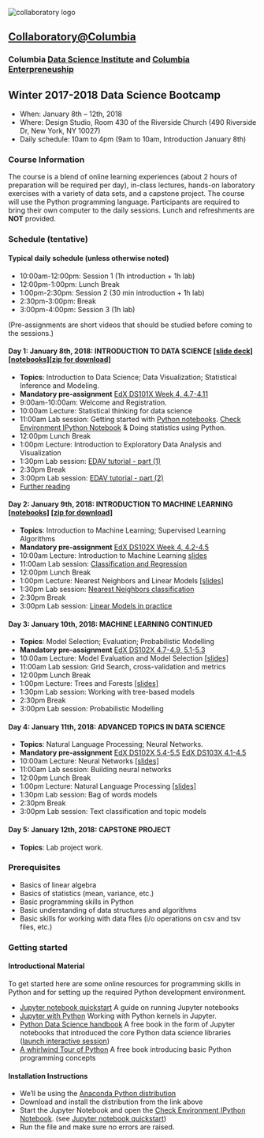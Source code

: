 ![collaboratory logo](../Misc-files/collaboratory.png)

## [Collaboratory@Columbia](http://collaboratory.columbia.edu/)
### Columbia [Data Science Institute](http://datascience.columbia.edu/) and [Columbia Enterpreneuship](http://entrepreneurship.columbia.edu/)
## Winter 2017-2018 Data Science Bootcamp

- When: January 8th – 12th, 2018
- Where: Design Studio, Room 430 of the Riverside Church (490 Riverside Dr, New York, NY 10027)
- Daily schedule: 10am to 4pm (9am to 10am, Introduction January 8th)

### Course Information
The course is a blend of online learning experiences (about 2 hours of preparation will be required per day), in-class lectures, hands-on laboratory exercises with a variety of data sets, and a capstone project. The course will use the Python programming language. Participants are required to bring their own computer to the daily sessions. Lunch and refreshments are **NOT** provided.

### Schedule (tentative)
#### Typical daily schedule (unless otherwise noted)
- 10:00am-12:00pm: Session 1 (1h introduction + 1h lab)
- 12:00pm-1:00pm: Lunch Break
- 1:00pm-2:30pm: Session 2 (30 min introduction + 1h lab)
- 2:30pm-3:00pm: Break
- 3:00pm-4:00pm: Session 3 (1h lab)

(Pre-assignments are short videos that should be studied before coming to the sessions.)

#### Day 1: January 8th, 2018: INTRODUCTION TO DATA SCIENCE [[slide deck]](https://github.com/DS-BootCamp-Collaboratory-Columbia/AY2017-2018-Winter/tree/master/Bootcamp-materials/slides/Day1) [[notebooks]](https://github.com/DS-BootCamp-Collaboratory-Columbia/AY2017-2018-Winter/tree/master/Bootcamp-materials/notebooks/Day1)[[zip for download]](https://github.com/DS-BootCamp-Collaboratory-Columbia/AY2017-2018-Winter/blob/master/Bootcamp-materials/notebooks/Day1.zip)
- **Topics**: Introduction to Data Science; Data Visualization; Statistical Inference and Modeling.
- **Mandatory pre-assignment** [EdX DS101X Week 4, 4.7-4.11](https://courses.edx.org/courses/course-v1:ColumbiaX+DS101X+1T2017/course/)
- 9:00am-10:00am: Welcome and Registration. 
- 10:00am Lecture: Statistical thinking for data science
- 11:00am Lab session: Getting started with [Python notebooks](https://jupyter.readthedocs.io/en/latest/content-quickstart.html). [Check Environment IPython Notebook](./notebooks/Pre-assignment/check_env.ipynb) & Doing statistics using Python.
- 12:00pm Lunch Break
- 1:00pm Lecture: Introduction to Exploratory Data Analysis and Visualization
- 1:30pm Lab session: [EDAV tutorial - part (1)](https://github.com/DS-BootCamp-Collaboratory-Columbia/AY2017-2018-Winter/blob/master/Bootcamp-materials/notebooks/Day1/doc/tutorial_day1-part1.ipynb)
- 2:30pm Break
- 3:00pm Lab session: [EDAV tutorial - part (2)](https://github.com/DS-BootCamp-Collaboratory-Columbia/AY2017-2018-Winter/blob/master/Bootcamp-materials/notebooks/Day1/doc/tutorial_day1_part2.ipynb)
- [Further reading](https://github.com/DS-BootCamp-Collaboratory-Columbia/AY2017-2018-Winter/blob/master/Bootcamp-materials/FurtherReadings.md)
 
#### Day 2: January 9th, 2018: INTRODUCTION TO MACHINE LEARNING [[notebooks]](https://github.com/DS-BootCamp-Collaboratory-Columbia/AY2017-2018-Winter/tree/master/Bootcamp-materials/notebooks/Day2) [[zip for download]](https://github.com/DS-BootCamp-Collaboratory-Columbia/AY2017-2018-Winter/blob/master/Bootcamp-materials/notebooks/Day2.zip)
- **Topics**: Introduction to Machine Learning; Supervised Learning Algorithms
- **Mandatory pre-assignment** [EdX DS102X Week 4, 4.2-4.5](https://courses.edx.org/courses/course-v1:ColumbiaX+DS102X+1T2017)
- 10:00am Lecture: Introduction to Machine Learning [slides](https://github.com/DS-BootCamp-Collaboratory-Columbia/AY2017-2018-Winter/blob/master/Bootcamp-materials/slides/day2-introduction-to-machine-learning.odp)
- 11:00am Lab session: [Classification and Regression](https://github.com/DS-BootCamp-Collaboratory-Columbia/AY2017-2018-Winter/blob/master/Bootcamp-materials/notebooks/Day2/day2-lab1-classification-and-regression.ipynb)
- 12:00pm Lunch Break
-  1:00pm Lecture: Nearest Neighbors and Linear Models [[slides]](https://github.com/DS-BootCamp-Collaboratory-Columbia/AY2017-2018-Winter/blob/master/Bootcamp-materials/slides/day2-linear-models-nearest-neighbors.odp)
-  1:30pm Lab session: [Nearest Neighbors classification](https://github.com/DS-BootCamp-Collaboratory-Columbia/AY2017-2018-Winter/blob/master/Bootcamp-materials/notebooks/Day2/day2-lab2-nearest-neighbors.ipynb)
-  2:30pm Break
-  3:00pm Lab session: [Linear Models in practice](https://github.com/DS-BootCamp-Collaboratory-Columbia/AY2017-2018-Winter/blob/master/Bootcamp-materials/notebooks/Day2/day2-lab3-linear-models-in-practice.ipynb)

 
#### Day 3: January 10th, 2018: MACHINE LEARNING CONTINUED
- **Topics**: Model Selection; Evaluation; Probabilistic Modelling
- **Mandatory pre-assignment** [EdX DS102X 4.7-4.9, 5.1-5.3](https://courses.edx.org/courses/course-v1:ColumbiaX+DS102X+1T2017)
- 10:00am Lecture: Model Evaluation and Model Selection [[slides]](https://github.com/DS-BootCamp-Collaboratory-Columbia/AY2017-2018-Winter/blob/master/Bootcamp-materials/slides/day3-model-evaluation.odp)
- 11:00am Lab session: Grid Search, cross-validation and metrics
- 12:00pm Lunch Break
-  1:00pm Lecture: Trees and Forests [[slides]](https://github.com/DS-BootCamp-Collaboratory-Columbia/AY2017-2018-Winter/blob/master/Bootcamp-materials/slides/day3-trees-and-forests.odp)
-  1:30pm Lab session: Working with tree-based models
-  2:30pm Break
-  3:00pm Lab session: Probabilistic Modelling
 
#### Day 4: January 11th, 2018: ADVANCED TOPICS IN DATA SCIENCE
- **Topics**: Natural Language Processing; Neural Networks.
- **Mandatory pre-assignment** [EdX DS102X 5.4-5.5](https://courses.edx.org/courses/course-v1:ColumbiaX+DS102X+1T2017) [EdX DS103X 4.1-4.5](https://courses.edx.org/courses/course-v1:ColumbiaX+DS103x+1T2017)
- 10:00am Lecture: Neural Networks [[slides]](https://github.com/DS-BootCamp-Collaboratory-Columbia/AY2017-2018-Winter/blob/master/Bootcamp-materials/slides/day4-neural-networks.odp)
- 11:00am Lab session: Building neural networks
- 12:00pm Lunch Break
-  1:00pm Lecture: Natural Language Processing [[slides]](https://github.com/DS-BootCamp-Collaboratory-Columbia/AY2017-2018-Winter/blob/master/Bootcamp-materials/slides/day4-text-data.odp)
-  1:30pm Lab session: Bag of words models
-  2:30pm Break
-  3:00pm Lab session: Text classification and topic models

#### Day 5: January 12th, 2018: CAPSTONE PROJECT
+ **Topics**: Lab project work. 
 

### Prerequisites
 
+ Basics of linear algebra
+ Basics of statistics (mean, variance, etc.)
+ Basic programming skills in Python
+ Basic understanding of data structures and algorithms
+ Basic skills for working with data files (i/o operations on csv and tsv files, etc.)

### Getting started

#### Introductional Material

To get started here are some online resources for programming skills in Python and for setting up the required Python development environment.

+ [Jupyter notebook quickstart](https://jupyter.readthedocs.io/en/latest/content-quickstart.html) A guide on running Jupyter notebooks
+ [Jupyter with Python](http://opentechschool.github.io/python-data-intro/core/notebook.html) Working with Python kernels in Jupyter.
+ [Python Data Science handbook](https://github.com/jakevdp/PythonDataScienceHandbook) A free book in the form of Jupyter notebooks that introduced the core Python data science libraries ([launch interactive session](https://mybinder.org/v2/gh/jakevdp/PythonDataScienceHandbook/master?filepath=notebooks%2FIndex.ipynb))
+ [A whirlwind Tour of Python](https://github.com/jakevdp/WhirlwindTourOfPython) A free book introducing basic Python programming concepts


#### Installation Instructions
+ We’ll be using the [Anaconda Python distribution](https://www.anaconda.com/download/?lang=en-us#linuxQ)
+ Download and install the distribution from the link above
+ Start the Jupyter Notebook and open the [Check Environment IPython Notebook](./notebooks/Pre-assignment/check_env.ipynb). (see [Jupyter notebook quickstart](https://jupyter.readthedocs.io/en/latest/content-quickstart.html))
+ Run the file and make sure no errors are raised.
